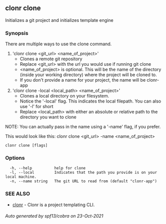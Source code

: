 ## clonr clone

Initializes a git project and initializes template engine

### Synopsis


There are multiple ways to use the clone command.
1. 'clonr clone <git_url> <name_of_project>'
    * Clones a remote git repository
    * Replace <git_url> with the url you would use if running git clone <url>
    * <name_of_project> is optional. This will be the name of the directory (inside your working directory) where the project will be cloned to.
    * If you don't provide a name for your project, the name will be clonr-app
2. 'clonr clone -local <local_path> <name_of_project>'
    * Clones a local directory on your filesystem.
    * Notice the '-local' flag. This indicates the local filepath. You can also use '-l' for short
    * Replace <local_path> with either an absolute or relative path to the directory you want to clone

NOTE: You can actually pass in the name using a '-name' flag, if you prefer.

This would look like this: clonr clone <git_url> -name <name_of_project>


```
clonr clone [flags]
```

### Options

```
  -h, --help          help for clone
  -l, --local         Indicates that the path you provide is on your local machine.
  -n, --name string   The git URL to read from (default "clonr-app")
```

### SEE ALSO

* [clonr](clonr.md)	 - Clonr is a project templating CLI.

###### Auto generated by spf13/cobra on 23-Oct-2021
